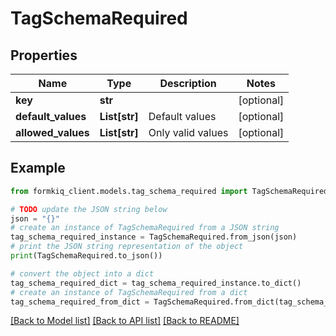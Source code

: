 # TagSchemaRequired


## Properties

Name | Type | Description | Notes
------------ | ------------- | ------------- | -------------
**key** | **str** |  | [optional] 
**default_values** | **List[str]** | Default values | [optional] 
**allowed_values** | **List[str]** | Only valid values | [optional] 

## Example

```python
from formkiq_client.models.tag_schema_required import TagSchemaRequired

# TODO update the JSON string below
json = "{}"
# create an instance of TagSchemaRequired from a JSON string
tag_schema_required_instance = TagSchemaRequired.from_json(json)
# print the JSON string representation of the object
print(TagSchemaRequired.to_json())

# convert the object into a dict
tag_schema_required_dict = tag_schema_required_instance.to_dict()
# create an instance of TagSchemaRequired from a dict
tag_schema_required_from_dict = TagSchemaRequired.from_dict(tag_schema_required_dict)
```
[[Back to Model list]](../README.md#documentation-for-models) [[Back to API list]](../README.md#documentation-for-api-endpoints) [[Back to README]](../README.md)


